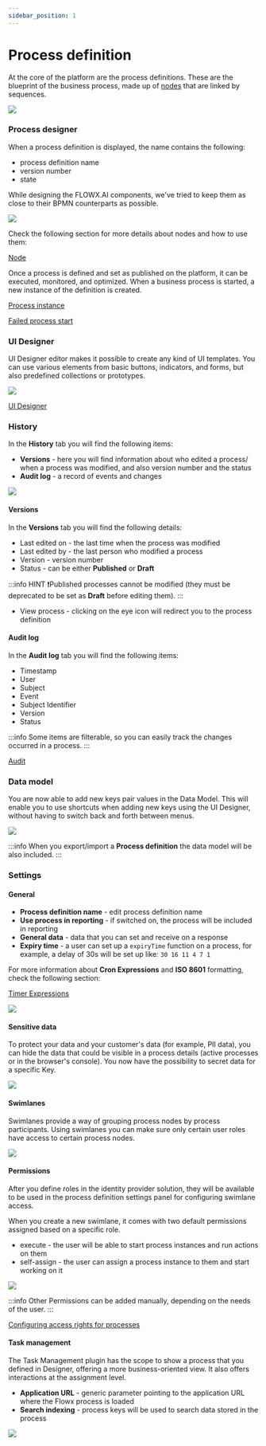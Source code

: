 ```yaml
---
sidebar_position: 1
--- 
```


# Process definition

At the core of the platform are the process definitions. These are the blueprint of the business process, made up of [nodes](../../node) that are linked by sequences.

![](../../../platform-deep-dive/img/process_definitions_new.png)

### Process designer

When a process definition is displayed, the name contains the following:

* process definition name 
* version number
* state

While designing the FLOWX.AI components, we've tried to keep them as close to their BPMN counterparts as possible.

![](../img/process_def.png)

Check the following section for more details about nodes and how to use them:

[Node](../../node/node.md)

Once a process is defined and set as published on the platform, it can be executed, monitored, and optimized. When a business process is started, a new instance of the definition is created.

[Process instance](../active-process/process-instance/process-instance.md)

[Failed process start](../active-process/failed-process-start.md)

### UI Designer

UI Designer editor makes it possible to create any kind of UI templates. You can use various elements from basic buttons, indicators, and forms, but also predefined collections or prototypes.

![](../img/ui_desig.png)

[UI Designer](../../../building-blocks/ui-designer/ui-designer.md)

### History

In the **History** tab you will find the following items:

* **Versions** - here you will find information about who edited a process/ when a process was modified, and also version number and the status
* **Audit log** - a record of events and changes 

![](../img/process_audit.gif)

#### Versions

In the **Versions** tab you will find the following details:

* Last edited on - the last time when the process was modified
* Last edited by - the last person who modified a process
* Version - version number
* Status - can be either **Published** or **Draft** 

:::info HINT
❗️Published processes cannot be modified (they must be deprecated to be set as **Draft** before editing them).
:::

* View process - clicking on the eye icon will redirect you to the process definition 

#### Audit log

In the **Audit log** tab you will find the following items:

* Timestamp 
* User 
* Subject 
* Event 
* Subject Identifier 
* Version
* Status 

:::info
Some items are filterable, so you can easily track the changes occurred in a process.
:::

[Audit](../../../platform-deep-dive/core-components/core-extensions/audit.md)

### Data model

You are now able to add new keys pair values in the Data Model. This will enable you to use shortcuts when adding new keys using the UI Designer, without having to switch back and forth between menus.

![](../../../../release-notes/img/data_model.png)

:::info
When you export/import a **Process definition** the data model will be also included.
:::

### Settings

#### General
* **Process definition name** - edit process definition name
* **Use process in reporting** - if switched on, the process will be included in reporting
* **General data** - data that you can set and receive on a response
* **Expiry time** - a user can set up a `expiryTime` function on a process, for example, a delay of 30s will be set up like: `30 16 11 4 7 1`

For more information about **Cron Expressions** and **ISO 8601** formatting, check the following section:

[Timer Expressions](../../../platform-overview/frameworks-and-standards/timer-expressions.md)

![](../../img/process_settings.png)

#### Sensitive data

To protect your data and your customer's data (for example, PII data), you can hide the data that could be visible in a process details (active processes or in the browser's console). You now have the possibility to secret data for a specific Key. 

![](../img/process_sensitive_data.png)

#### Swimlanes

Swimlanes provide a way of grouping process nodes by process participants. Using swimlanes you can make sure only certain user roles have access to certain process nodes.

![](../img/process_swimlanes.png)

#### Permissions

After you define roles in the identity provider solution, they will be available to be used in the process definition settings panel for configuring swimlane access.

When you create a new swimlane, it comes with two default permissions assigned based on a specific role.

* execute - the user will be able to start process instances and run actions on them
* self-assign - the user can assign a process instance to them and start working on it

![](../img/process_permissions.png)

:::info
Other Permissions can be added manually, depending on the needs of the user.
:::

[Configuring access rights for processes](../../../platform-deep-dive/platform-setup-guide/flowx-engine-setup-guide/configuring-access-roles-for-processes.md)

#### Task management

The Task Management plugin has the scope to show a process that you defined in Designer, offering a more business-oriented view. It also offers interactions at the assignment level.

* **Application URL** - generic parameter pointing to the application URL where the Flowx process is loaded 
* **Search indexing** - process keys will be used to search data stored in the process

![](../img/process_task_mngmnt.png)
